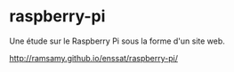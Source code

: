raspberry-pi
============

Une étude sur le Raspberry Pi sous la forme d'un site web.

<a href="http://ramsamy.github.io/enssat/raspberry-pi/">http://ramsamy.github.io/enssat/raspberry-pi/</a>
